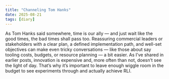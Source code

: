 ```yaml
---
title: "Channeling Tom Hanks"
date: 2025-08-21
tags: [diary]
---
```


As Tom Hanks said somewhere, time is our ally — and just wait like the good times, the bad times shall pass too.
Reassuring commercial leaders or stakeholders with a clear plan, a defined implementation path, and well-set objectives can make even tricky conversations — like those about say tooling costs, budgets, or resource planning — a bit easier. As I’ve shared in earlier posts, innovation is expensive and, more often than not, doesn’t see the light of day. That’s why it’s important to leave enough wiggle room in the budget to see experiments through and actually achieve RLI.
